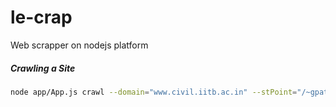 # le-crap

Web scrapper on nodejs platform

##### Crawling a Site

```bash
node app/App.js crawl --domain="www.civil.iitb.ac.in" --stPoint="/~gpatil"
```

